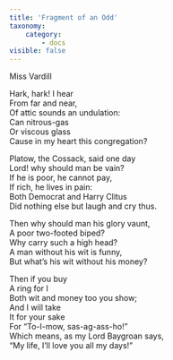```yaml
---
title: 'Fragment of an Odd'
taxonomy:
    category:
        - docs
visible: false
---
```


<div class="author">Miss Vardill</div>

Hark, hark! I hear  
From far and near,  
Of attic sounds an undulation:  
Can nitrous-gas  
Or viscous glass  
Cause in my heart this congregation?

Platow, the Cossack, said one day  
Lord! why should man be vain?  
If he is poor, he cannot pay,  
If rich, he lives in pain:  
Both Democrat and Harry Clitus  
Did nothing else but laugh and cry thus.  

Then why should man his glory vaunt,  
A poor two-footed biped?  
Why carry such a high head?  
A man without his wit is funny,  
But what’s his wit without his money?  

Then if you buy  
A ring for I  
Both wit and money too you show;  
And I will take  
It for your sake  
For “To-I-mow, sas-ag-ass-ho!”  
Which means, as my Lord Baygroan says,  
“My life, I’ll love you all my days!”